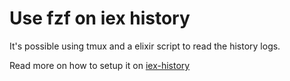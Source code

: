 # Use fzf on iex history

It's possible using tmux and a elixir script to read the history logs.

Read more on how to setup it on [iex-history](https://github.com/mrdotb/iex-history)
